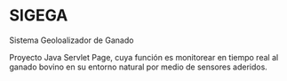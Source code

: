 # SIGEGA
Sistema Geoloalizador de Ganado

Proyecto Java Servlet Page, cuya función es monitorear en tiempo real al ganado bovino en su entorno natural por medio de sensores aderidos.

